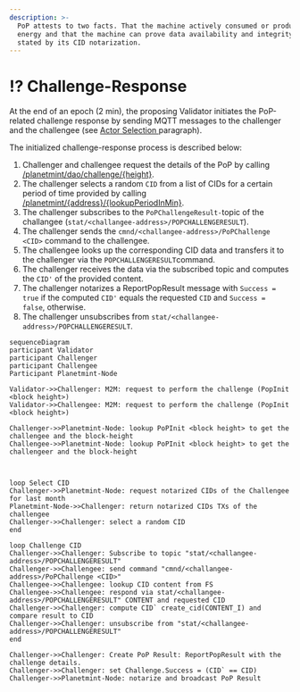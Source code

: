 ```yaml
---
description: >-
  PoP attests to two facts. That the machine actively consumed or produced
  energy and that the machine can prove data availability and integrity as
  stated by its CID notarization.
---
```


# ⁉ Challenge-Response

At the end of an epoch (2 min), the proposing Validator initiates the PoP-related challenge response by sending MQTT messages to the challenger and the challengee (see [Actor Selection ](actor-selection.md)paragraph).

The initialized challenge-response process is described below:

1. Challenger and challengee request the details of the PoP by calling [/planetmint/dao/challenge/{height}](https://testnet-api.rddl.io/#/Query/PlanetmintgoDaoGetChallenge).
2. The challenger selects a random `CID` from a list of CIDs for a certain period of time provided by calling [/planetmint/{address}/{lookupPeriodInMin}](https://testnet-api.rddl.io/#/Query/PlanetmintgoAssetGetCIDsByAddress).
3. The challenger subscribes to the `PoPChallengeResult-`topic of the challangee (`stat/<challangee-address>/POPCHALLENGERESULT`).
4. The challenger sends the `cmnd/<challangee-address>/PoPChallenge <CID>` command to the challengee.
5. The challengee looks up the corresponding CID data and transfers it to the challenger via the `POPCHALLENGERESULT`command.
6. The challenger receives the data via the subscribed topic and computes the `CID'` of the provided content.&#x20;
7. The challenger notarizes a ReportPopResult message with `Success = true` if the computed `CID'` equals the requested `CID` and `Success = false`, otherwise.
8. The challenger unsubscribes from `stat/<challangee-address>/POPCHALLENGERESULT`.





```mermaid
sequenceDiagram
participant Validator
participant Challenger
participant Challengee
Participant Planetmint-Node

Validator->>Challenger: M2M: request to perform the challenge (PopInit <block height>)
Validator->>Challengee: M2M: request to perform the challenge (PopInit <block height>)

Challenger->>Planetmint-Node: lookup PoPInit <block height> to get the challengee and the block-height
Challengee->>Planetmint-Node: lookup PoPInit <block height> to get the challengeer and the block-height



loop Select CID
Challenger->>Planetmint-Node: request notarized CIDs of the Challengee for last month
Planetmint-Node->>Challenger: return notarized CIDs TXs of the challengee
Challenger->>Challenger: select a random CID
end 

loop Challenge CID
Challenger->>Challenger: Subscribe to topic "stat/<challangee-address>/POPCHALLENGERESULT"
Challenger->>Challengee: send command "cmnd/<challangee-address>/PoPChallenge <CID>"
Challengee->>Challengee: lookup CID content from FS
Challengee->>Challengee: respond via stat/<challangee-address>/POPCHALLENGERESULT" CONTENT and requested CID
Challenger->>Challenger: compute CID` create_cid(CONTENT_I) and compare result to CID
Challenger->>Challenger: unsubscribe from "stat/<challangee-address>/POPCHALLENGERESULT"
end

Challenger->>Challenger: Create PoP Result: ReportPopResult with the challenge details.
Challenger->>Challenger: set Challenge.Success = (CID` == CID)
Challenger->>Planetmint-Node: notarize and broadcast PoP Result

```

